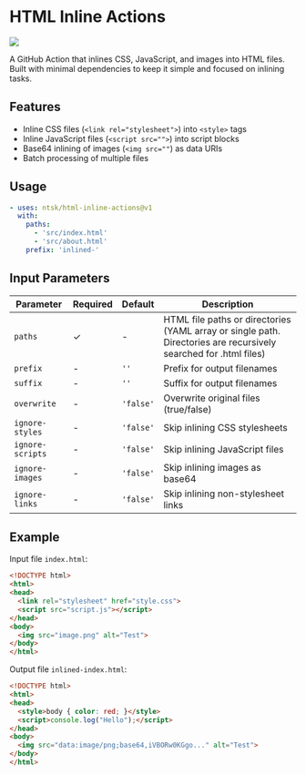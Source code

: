 # HTML Inline Actions

![](https://github.com/ntsk/html-inline-actions/actions/workflows/ci.yml/badge.svg)

A GitHub Action that inlines CSS, JavaScript, and images into HTML files. Built with minimal dependencies to keep it simple and focused on inlining tasks.

## Features

- Inline CSS files (`<link rel="stylesheet">`) into `<style>` tags
- Inline JavaScript files (`<script src="">`) into script blocks
- Base64 inlining of images (`<img src=""`) as data URIs
- Batch processing of multiple files

## Usage

```yaml
- uses: ntsk/html-inline-actions@v1
  with:
    paths:
      - 'src/index.html'
      - 'src/about.html'
    prefix: 'inlined-'
```

## Input Parameters

| Parameter | Required | Default | Description |
|-----------|----------|---------|-------------|
| `paths` | ✓ | - | HTML file paths or directories (YAML array or single path. Directories are recursively searched for .html files) |
| `prefix` | - | `''` | Prefix for output filenames |
| `suffix` | - | `''` | Suffix for output filenames |
| `overwrite` | - | `'false'` | Overwrite original files (true/false) |
| `ignore-styles` | - | `'false'` | Skip inlining CSS stylesheets |
| `ignore-scripts` | - | `'false'` | Skip inlining JavaScript files |
| `ignore-images` | - | `'false'` | Skip inlining images as base64 |
| `ignore-links` | - | `'false'` | Skip inlining non-stylesheet links |

## Example

Input file `index.html`:
```html
<!DOCTYPE html>
<html>
<head>
  <link rel="stylesheet" href="style.css">
  <script src="script.js"></script>
</head>
<body>
  <img src="image.png" alt="Test">
</body>
</html>
```

Output file `inlined-index.html`:
```html
<!DOCTYPE html>
<html>
<head>
  <style>body { color: red; }</style>
  <script>console.log("Hello");</script>
</head>
<body>
  <img src="data:image/png;base64,iVBORw0KGgo..." alt="Test">
</body>
</html>
```
